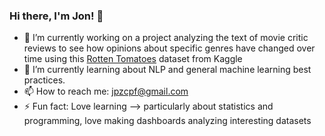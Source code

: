 ### Hi there, I'm Jon! 👋


- 🔭 I’m currently working on a project analyzing the text of movie critic reviews to see how opinions about specific genres have changed over time using this [Rotten Tomatoes](https://www.kaggle.com/datasets/stefanoleone992/rotten-tomatoes-movies-and-critic-reviews-dataset) dataset from Kaggle
- 🌱 I’m currently learning about NLP and general machine learning best practices.
- 📫 How to reach me: jpzcpf@gmail.com
- ⚡ Fun fact: Love learning --> particularly about statistics and programming, love making dashboards analyzing interesting datasets

